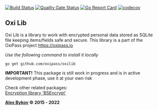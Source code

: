 [![Build Status](https://travis-ci.com/bykovme/bslib.svg?branch=master)](https://travis-ci.com/bykovme/bslib)
[![Quality Gate Status](https://sonarcloud.io/api/project_badges/measure?project=bykovme_bslib&metric=alert_status)](https://sonarcloud.io/dashboard?id=bykovme_bslib)
[![Go Report Card](https://goreportcard.com/badge/github.com/bykovme/bslib)](https://goreportcard.com/report/github.com/bykovme/bslib)
[![codecov](https://codecov.io/gh/bykovme/bslib/branch/master/graph/badge.svg)](https://codecov.io/gh/bykovme/bslib)

## Oxi Lib

Oxi Lib is a library to work with encrypted personal data stored as SQLite file keeping 
items/fields safe and secure. This library is a part of the OxiPass project https://oxipass.io

*Use the following command to install it locally* 
```
go get github.com/oxipass/oxilib
```

**IMPORTANT!** This package is still work in progress and is in active development phase, 
use it at your own risk

Check other related packages:  
[Encryption library 'BSEncrypt'](https://github.com/bykovme/bsencrypt)

**[Alex Bykov](https://bykovsoft.com) © 2015 - 2022**

